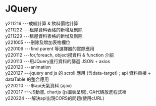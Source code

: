 # JQuery
 y211216  ---成績計算 & 飲料價格計算 <br>
 y211222  ---租屋資料表格的新增及刪除 <br>
 y211229  ---租屋資料表格的新增及刪除 <br>
 y221005  ---刪除及增加表格欄位<br>
 y220106  ---find parent 等選擇器的實際應用<br>
 y220112  ---for,foreach, object撈資料 & function 介紹<br>
 y220113  ---用JQuery進行資料的篩選 JSON + axios<br>
 y220120  ---animation<br>
 y220127  ---jquery and js 的 scroll 應用 (含data-target) ; api 資料串接 + dataTable 的整合應用<br>
 y220210  ---串api天氣資料 (ajax)<br>
 y220217  ---JS動畫, chartjs (js圖表呈現), GA代碼放進程式裡<br>
 y220224  ---解決api出現CORS的問題(使用cURL) <br>
